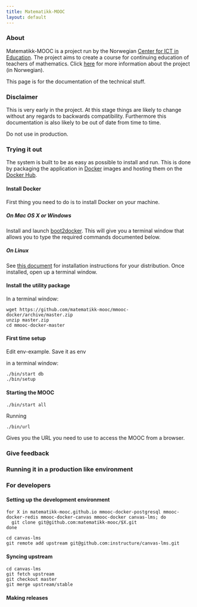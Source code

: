 ```yaml
---
title: Matematikk-MOOC
layout: default
---
```


### About

Matematikk-MOOC is a project run by the Norwegian
[Center for ICT in Education][ictcenter]. The project aims to create a
course for continuing education of teachers of mathematics. Click
[here][mmooc-project-page] for more information about the project (in
Norwegian).

This page is for the documentation of the technical stuff.

### Disclaimer

This is very early in the project. At this stage things are likely to
change without any regards to backwards compatibility. Furthermore
this documentation is also likely to be out of date from time to time.

Do not use in production.

### Trying it out

The system is built to be as easy as possible to install and run. This
is done by packaging the application in [Docker][docker] images and
hosting them on the [Docker Hub][docker-hub-org].

#### Install Docker

First thing you need to do is to install Docker on your machine.

##### On Mac OS X or Windows

Install and launch [boot2docker][boot2docker]. This will give you a
terminal window that allows you to type the required commands
documented below.

##### On Linux

See [this document][docker-install] for installation instructions for
your distribution. Once installed, open up a terminal window.

#### Install the utility package

In a terminal window:

```
wget https://github.com/matematikk-mooc/mmooc-docker/archive/master.zip
unzip master.zip
cd mmooc-docker-master
```

#### First time setup

Edit env-example. Save it as env

in a terminal window:

```
./bin/start db
./bin/setup
```

#### Starting the MOOC

```
./bin/start all
```

Running

```
./bin/url
```

Gives you the URL you need to use to access the MOOC from a browser.


### Give feedback

### Running it in a production like environment

### For developers

#### Setting up the development environment

```
for X in matematikk-mooc.github.io mmooc-docker-postgresql mmooc-docker-redis mmooc-docker-canvas mmooc-docker canvas-lms; do
  git clone git@github.com:matematikk-mooc/$X.git
done

cd canvas-lms
git remote add upstream git@github.com:instructure/canvas-lms.git
```

#### Syncing upstream

```
cd canvas-lms
git fetch upstream
git checkout master
git merge upstream/stable
```

#### Making releases

[ictcenter]: https://iktsenteret.no/english
[mmooc-project-page]: https://iktsenteret.no/prosjekter/matematikk-mooc
[docker]: http://docker.com
[docker-install]: https://docs.docker.com/installation/#installation
[boot2docker]: http://boot2docker.io
[docker-hub-org]: https://registry.hub.docker.com/repos/mmooc/
